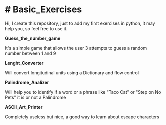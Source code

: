 # # Basic_Exercises

Hi,
I create this repository, just to add my first exercises in python, it may help you, so feel free to use it.

**Guess_the_number_game**

It's a simple game that allows the user 3 attempts to guess a random number between 1 and 9

**Lenght_Converter**

Will convert longitudinal units using a Dictionary and flow control

**Palindrome_Analizer**

Will help you to identify if a word or a phrase like "Taco Cat" or "Step on No Pets" it is or not a Palindrome

**ASCII_Art_Printer**

Completely useless but nice, a good way to learn about escape characters
